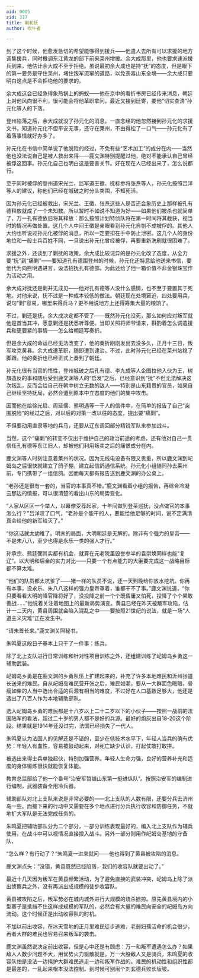 ```yaml
---
aid: 0005
zid: 317
title: 剿和抚
author: 吹牛者

---
```




  到了这个时候，他愈发急切的希望能够得到援兵——他遣人去所有可以求援的地方调集援兵，同时檄调东江黄龙的部下前来莱州增援。余大成那里，他也要求速派援兵到来，他估计余大成不至于拒绝。虽说最初余大成也是持“抚”的态度，但是眼下的第一要务是守住莱州，堵住叛军流窜的道路，以免荼毒山东全境——余大成只要明白这点是不会拒绝他的要求的。

  余大成这会已经急得象热锅上的蚂蚁——他在京中的看折书房已经传来消息，朝廷上对他风向很不利，很可能会将他革职拿问。最近又接到廷寄，要他“切实查清”孙元化等人的下落。

  登州陷落之后，余大成就没了孙元化的消息。一直念经的他忽然接到孙元化的求援文书，知道孙元化不但平安无事，还守在莱州，不由得松了一口气——孙元化有了着落事情就好办多了。

  孙元化在书信中简单说了他脱险的经过，不免有些“艺术加工”的成分在内——当然他也没法说自己是被人救出来得——鹿文渊特别提醒过他，绝对不能承认自己曾经被俘这回事。孙元化自己也明白这是要害关节。好在现在人已经出来了，怎么说都行。

  至于同时被俘的登州道宋光兰、监军道王徵、抚标参将张焘等人，孙元化按照吕洋等人的建议，称他们已经在城破之时分头突围，不知死活。

  因为孙元化已经被救出，宋光兰、王徵、张焘这些人是否还会象历史上那样被孔有德释放就成了一个未知数。所以暂时不如说不知道为好——如果他们被杀也就简单了，万一孔有德依旧将其释放：那么按照计划特侦队将在第一时间将其截获，视当时的情况再做处置。这几个人中间王徵是亲眼看到孙元化自刎不成被俘的。其他人大约也听说过孙元化被俘的消息，所以一定要扣在手中防止泄密。这几个人的身份地位和一般士兵百姓不同，一旦说出孙元化曾经被俘，再要重新洗刷就很困难了。

  求援之外，还谈到了剿抚的政策。余大成比较诧异的是孙元化改了态度，从全力要“抚”到“痛剿”——要知道孔有德围登州的时候，孙元化还特意给他送来书信，要他代为向熊明遇进言，设法招抚孔有德部。为此还给了他一箱价值不菲金银珠宝作为活动之用。

  余大成对抚还是剿并无成见——他对孔有德等人没什么感情，也不至于要置其于死地。对他来说，抚不过是一种成本较低的做法。朝廷现在处境窘迫，四处要用兵，说句“剿”容易，哪里来得兵马？更不用说地方上还得筹集大量的粮饷了。

  不过，剿还是抚，余大成决定都不管了——既然孙元化没死，那么如何应对叛军就他是首当其冲，愿意剿还是抚悉听尊便。当即关照将师爷请来，斟酌着怎么调遣援兵和更要紧的事情——怎么给朝廷写奏折。

  但是余大成的命运已经无法改变了，他的奏折刚刚发出去没多久，正月十三日，叛军攻克黄县。余大成遭革职，随即遭到逮治。不过，此时孙元化已经在莱州站稳了脚跟。他的奏折也已经正式上奏到了朝廷。

  孙元化很有当官的悟性，登州城破之后孔有德、李九成等人企图拉他入伙为王，树旗造反的事和随后受到鹿文渊等人的“启发”之后，已经意识到“抚”不但无法解决这次叛乱，反而会给自己在朝中树立无数的敌人——特别是山东籍贯的官员，如果自己继续坚持抚局，必然会遭到原本中立态度的他们的集中攻击。

  因而他在给徐光启、周延儒、熊明遇等一干人的信件中，在简单的报告了自己“突围脱险”的经过之后，对以后的对策一改以往的态度，提出要“痛剿”。

  不但要动用直隶等地的兵马，还要从辽东调回部分精锐军队来参加战斗。

  当然，这个“痛剿”的转变不仅出于维护自己的政治前途的考虑，还有他对自己一贯信任孔有德等东江旧人，却被他们利用叛卖之后的痛恨成分在内。

  鹿文渊等人时刻注意着莱州的状况。因为无线电设备有限又贵重，所以鹿文渊到屺姆岛之后很快就建立了鸽子棚，建立起信鸽通信系统。孙元化小组随同孙去莱州前，专门携带了一组信鸽。因而每天都有报告送到鹿文渊的办公桌上。

  “老孙还是很有一套的，当官的本事真不错。”鹿文渊看着小组的报告，再综合冷凝云那边的情报，可以很清楚的看出山东的局势变化。

  “人家从区区一个举人，以幕僚受荐起家，十年间做到登莱巡抚，没点做官的本事怎么行？”吕洋叹了口气，“老孙是个能干的人，要能给他足够的时间，说不定满清真会给他的新军给灭了。”

  “你这话就太幼稚了。明末的局面，大明朝廷是无解的。除非有个强力的皇帝——不是朱八八，至少也得是永乐一类的强人才行。”

  孙承宗、熊廷弼其实都有机会，就算在元老院里毁誉参半的袁崇焕同样也能“复辽”。以大明和后金的实力对比——只要一个有点能力的大臣要完成这一战略目标都不算太难。

  “他们的队员都太坑爹了——猪一样的队员不说，还一天到晚给你放水挖坑。你再有本事，没永乐、朱八八这样的强力皇帝罩着，谁都干不了事。”鹿文渊说道，“你只要看看大明的降官降将好了，没投降之前一个个既昏庸又怕死，投降了个个果敢善战……”他说着关注着地图上的最新局势演变。黄县已经在昨天被叛军攻陷，估计一二天内，黄县周围就会陷入混乱之中——要按照21世纪的说法，就是一场“人道主义灾难”正在发生中。

  “请朱首长来。”鹿文渊关照秘书。

  朱鸣夏这段日子基本上只干了一件事：练兵。

  除了北上支队进行日常训练和针对性项目训练之外，还组建训练了屺姆岛乡勇这一辅助武装。

  屺姆岛乡勇是在鹿文渊的乡勇队伍上扩建起来的，补充了许多本地难民和沂州张道长送来的难民。自从屺姆岛难民营开张之后，难民如潮，要从一大群面色晦暗，骨瘦如柴的人当中选出合适的兵源有相当的难度，不过好在人口基数足够大，他还是选出了八百人作为本地辅助部队。

  选入屺姆岛乡勇的难民都是十八岁以上二十二岁以下的小伙子——按照一战前的法国陆军的看法，超过二十岁的男人都不是好的兵源。最好的炮灰出自18-20这个阶段。结果就是1914年还没过完，法国已经损失了一代人。

  朱鸣夏认为法国人的见解还是不错的，至少在低技术水平下，年轻人当兵的确有优势：年轻人有血性，容易被鼓动起来，对死亡缺少认识，打起仗敢打敢拼。

  被选出来得士兵单独起伙，特别加强营养。年轻人生命力强，良好的营养补充和适度的身体锻炼很快就能恢复体能。

  教育总监部给了他一个番号“治安军暂编山东第一挺进纵队”。按照治安军的编制进行编制，武器装备全用冷兵器。

  辅助部队对北上支队来说是非常必要的——北上支队的人数有限，还要分兵去济州岛一些。而接下来的行动中又需要在多个地点进行分兵执行收容和防御任务，不就地扩大军队是无法完成任务的。

  朱鸣夏把辅助部队分为二个部分，一部分训练表现最好的，编入北上支队作为辅兵使用，在战斗中可以视情况直接投入战斗。另外一部分则用作屺姆岛基地的守备队，

  “怎么样？有行动了？”朱鸣夏一进来就问——他也得到了黄县被攻陷的消息。

  鹿文渊点头：“没错，黄县既然已经陷落，我们的收容队就要出动了。”

  最近十几天因为叛军在黄县频繁活动，为了避免直接的武装冲突，屺姆岛上除了派出侦察兵之外，没有再派出成规模的徒步收容队。

  黄县被攻陷之后，叛军势必在城内城外进行大规模的烧杀掳掠。原先黄县境内的小型寨子是抵挡不住这样成规模的军队的，必然会有大量的难民向安全的屺姆岛方向流动。这个时候正是出动收容队的时机。

  不加以前出收容，在冰天雪地的正月里难民徒步逃难，老弱妇孺活命的机会很少，再者大群的难民也容易召来叛军的袭击。

  鹿文渊虽然说决定前出收容，但是心中还是有顾虑：万一和叛军遭遇怎么办？如果敌人人数少问题不大，用优势火力驱散就是。万一大股敌人又是骑兵，朱鸣夏的收容队怕是没法一边掩护大群难民逃走一边和叛军作战的。难民的机动性和组织性都是最差的，一乱起来根本没法控制。到时候可别闹个刘玄德兵败长坂坡。



